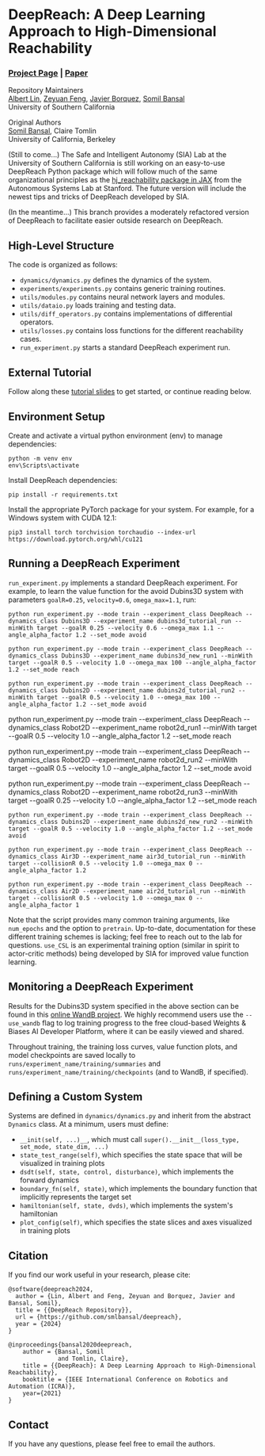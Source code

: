 # DeepReach: A Deep Learning Approach to High-Dimensional Reachability
### [Project Page](http://people.eecs.berkeley.edu/~somil/index.html) | [Paper](https://arxiv.org/pdf/2011.02082.pdf)<br>

Repository Maintainers<br>
[Albert Lin](https://www.linkedin.com/in/albertkuilin/),
[Zeyuan Feng](https://thezeyuanfeng.github.io/),
[Javier Borquez](https://javierborquez.github.io/),
[Somil Bansal](http://people.eecs.berkeley.edu/~somil/index.html)<br>
University of Southern California

Original Authors<br>
[Somil Bansal](http://people.eecs.berkeley.edu/~somil/index.html),
Claire Tomlin<br>
University of California, Berkeley

(Still to come...) The Safe and Intelligent Autonomy (SIA) Lab at the University of Southern California
is still working on an easy-to-use DeepReach Python package which will follow much of the same organizational principles as
the [hj_reachability package in JAX](https://github.com/StanfordASL/hj_reachability) from the Autonomous Systems Lab at Stanford.
The future version will include the newest tips and tricks of DeepReach developed by SIA.

(In the meantime...) This branch provides a moderately refactored version of DeepReach to facilitate easier outside research on DeepReach.

## High-Level Structure
The code is organized as follows:
* `dynamics/dynamics.py` defines the dynamics of the system.
* `experiments/experiments.py` contains generic training routines.
* `utils/modules.py` contains neural network layers and modules.
* `utils/dataio.py` loads training and testing data.
* `utils/diff_operators.py` contains implementations of differential operators.
* `utils/losses.py` contains loss functions for the different reachability cases.
* `run_experiment.py` starts a standard DeepReach experiment run.

## External Tutorial
Follow along these [tutorial slides](https://docs.google.com/presentation/d/19zxhvZAHgVYDCRpCej2svCw21iRvcxQ0/edit?usp=drive_link&ouid=113852163991034806329&rtpof=true&sd=true) to get started, or continue reading below.

## Environment Setup
Create and activate a virtual python environment (env) to manage dependencies:
```
python -m venv env
env\Scripts\activate
```
Install DeepReach dependencies:
```
pip install -r requirements.txt
```
Install the appropriate PyTorch package for your system. For example, for a Windows system with CUDA 12.1:
```
pip3 install torch torchvision torchaudio --index-url https://download.pytorch.org/whl/cu121
```

## Running a DeepReach Experiment
`run_experiment.py` implements a standard DeepReach experiment. For example, to learn the value function for the avoid Dubins3D system with parameters `goalR=0.25`, `velocity=0.6`, `omega_max=1.1`, run:
```
python run_experiment.py --mode train --experiment_class DeepReach --dynamics_class Dubins3D --experiment_name dubins3d_tutorial_run --minWith target --goalR 0.25 --velocity 0.6 --omega_max 1.1 --angle_alpha_factor 1.2 --set_mode avoid

python run_experiment.py --mode train --experiment_class DeepReach --dynamics_class Dubins3D --experiment_name dubins3d_new_run1 --minWith target --goalR 0.5 --velocity 1.0 --omega_max 100 --angle_alpha_factor 1.2 --set_mode reach

python run_experiment.py --mode train --experiment_class DeepReach --dynamics_class Dubins2D --experiment_name dubins2d_tutorial_run2 --minWith target --goalR 0.5 --velocity 1.0 --omega_max 100 --angle_alpha_factor 1.2 --set_mode avoid
```
python run_experiment.py --mode train --experiment_class DeepReach --dynamics_class Robot2D --experiment_name robot2d_run1 --minWith target --goalR 0.5 --velocity 1.0 --angle_alpha_factor 1.2 --set_mode reach

python run_experiment.py --mode train --experiment_class DeepReach --dynamics_class Robot2D --experiment_name robot2d_run2 --minWith target --goalR 0.5 --velocity 1.0 --angle_alpha_factor 1.2 --set_mode avoid

python run_experiment.py --mode train --experiment_class DeepReach --dynamics_class Robot2D --experiment_name robot2d_run3 --minWith target --goalR 0.25 --velocity 1.0 --angle_alpha_factor 1.2 --set_mode reach
```
python run_experiment.py --mode train --experiment_class DeepReach --dynamics_class Dubins2D --experiment_name dubins2d_new_run2 --minWith target --goalR 0.5 --velocity 1.0 --angle_alpha_factor 1.2 --set_mode avoid

```
```
python run_experiment.py --mode train --experiment_class DeepReach --dynamics_class Air3D --experiment_name air3d_tutorial_run --minWith target --collisionR 0.5 --velocity 1.0 --omega_max 0 --angle_alpha_factor 1.2
```
```
python run_experiment.py --mode train --experiment_class DeepReach --dynamics_class Air2D --experiment_name air2d_tutorial_run --minWith target --collisionR 0.5 --velocity 1.0 --omega_max 0 --angle_alpha_factor 1
```
Note that the script provides many common training arguments, like `num_epochs` and the option to `pretrain`. Up-to-date, documentation for these different training schemes is lacking; feel free to reach out to the lab for questions. `use_CSL` is an experimental training option (similar in spirit to actor-critic methods) being developed by SIA for improved value function learning. 

## Monitoring a DeepReach Experiment
Results for the Dubins3D system specified in the above section can be found in this [online WandB project](https://wandb.ai/aklin/DeepReachTutorial).
We highly recommend users use the `--use_wandb` flag to log training progress to the free cloud-based Weights & Biases AI Developer Platform, where it can be easily viewed and shared.

Throughout training, the training loss curves, value function plots, and model checkpoints are saved locally to `runs/experiment_name/training/summaries` and `runs/experiment_name/training/checkpoints` (and to WandB, if specified).

## Defining a Custom System
Systems are defined in `dynamics/dynamics.py` and inherit from the abstract `Dynamics` class. At a minimum, users must define:
* `__init(self, ...)__`, which must call `super().__init__(loss_type, set_mode, state_dim, ...)`
* `state_test_range(self)`, which specifies the state space that will be visualized in training plots
* `dsdt(self, state, control, disturbance)`, which implements the forward dynamics
* `boundary_fn(self, state)`,  which implements the boundary function that implicitly represents the target set
* `hamiltonian(self, state, dvds)`, which implements the system's hamiltonian
* `plot_config(self)`, which specifies the state slices and axes visualized in training plots

## Citation
If you find our work useful in your research, please cite:
```
@software{deepreach2024,
  author = {Lin, Albert and Feng, Zeyuan and Borquez, Javier and Bansal, Somil},
  title = {{DeepReach Repository}},
  url = {https://github.com/smlbansal/deepreach},
  year = {2024}
}
```

```
@inproceedings{bansal2020deepreach,
    author = {Bansal, Somil
              and Tomlin, Claire},
    title = {{DeepReach}: A Deep Learning Approach to High-Dimensional Reachability},
    booktitle = {IEEE International Conference on Robotics and Automation (ICRA)},
    year={2021}
}
```

## Contact
If you have any questions, please feel free to email the authors.
